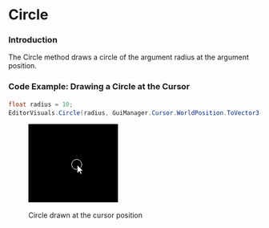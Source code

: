 # Circle

### Introduction

The Circle method draws a circle of the argument radius at the argument position.

### Code Example: Drawing a Circle at the Cursor

```csharp
float radius = 10;
EditorVisuals.Circle(radius, GuiManager.Cursor.WorldPosition.ToVector3());
```

<figure><img src="../../../.gitbook/assets/image (6).png" alt=""><figcaption><p>Circle drawn at the cursor position</p></figcaption></figure>
